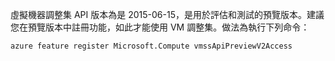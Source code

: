 虛擬機器調整集 API 版本為是 2015-06-15，是用於評估和測試的預覽版本。建議您在預覽版本中註冊功能，如此才能使用 VM 調整集。做法為執行下列命令：

    azure feature register Microsoft.Compute vmssApiPreviewV2Access

<!---HONumber=AcomDC_0114_2016-->